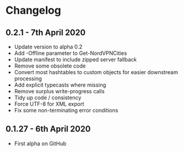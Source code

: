 # Changelog

## 0.2.1 - 7th April 2020

- Update version to alpha 0.2
- Add -Offline parameter to Get-NordVPNCities
- Update manifest to include zipped server fallback
- Remove some obsolete code
- Convert most hashtables to custom objects for easier downstream processing
- Add explicit typecasts where missing
- Remove surplus write-progress calls
- Tidy up code / consistency
- Force UTF-8 for XML export
- Fix some non-terminating error conditions

## 0.1.27 - 6th April 2020

- First alpha on GitHub
